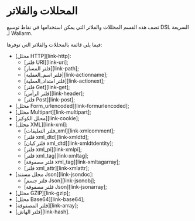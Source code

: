 # المحللات والفلاتر

تصف هذه القسم المحللات والفلاتر التي يمكن استخدامها في نقاط توسيع DSL السريعة لـ Wallarm.

فيما يلي قائمة بالمحللات والفلاتر التي توفرها:
* [محلل HTTP][link-http]:
    * [فلتر URI][link-uri];
    * [فلتر المسار][link-path];
    * [فلتر اسم_العملية][link-actionname];
    * [فلتر امتداد_العملية][link-actionext];
    * [فلتر Get][link-get];
    * [فلتر الرأس][link-header];
    * [فلتر Post][link-post];
* [محلل Form_urlencoded][link-formurlencoded];
* [محلل Multipart][link-multipart];
* [محلل الكوكيز][link-cookie];
* [محلل XML][link-xml]:
    * [فلتر التعليقات_xml][link-xmlcomment];
    * [فلتر xml_dtd][link-xmldtd];
    * [فلتر كيان xml_dtd][link-xmldtdentity];
    * [فلتر xml_pi][link-xmlpi];
    * [فلتر xml_tag][link-xmltag];
    * [فلتر مصفوفة xml_tag][link-xmltagarray];
    * [فلتر xml_attr][link-xmlattr];
* [محلل مستند Json][link-jsondoc]:
    * [فلتر جسم Json][link-jsonobj];
    * [فلتر مصفوفة Json][link-jsonarray];
* [محلل GZIP][link-gzip];
* [محلل Base64][link-base64];
* [فلتر المصفوفة][link-array];
* [فلتر الهاش][link-hash].